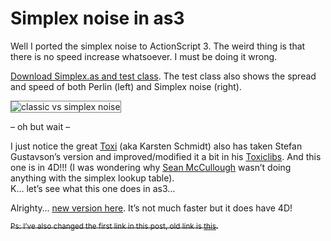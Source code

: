 <!--
  date: 2010-05-13
  modified: 2016-12-14
  slug: simplex-noise-in-as3
  type: post
  categories: code, ActionScript
  tags: simplex noise, Stefan Gustavson, test
  description: A port from Java Simplex noise to ActionScript 3.
-->

# Simplex noise in as3

<p>Well I ported the simplex noise to ActionScript 3. The weird thing is that there is no speed increase whatsoever. I must be doing it wrong.</p>
<p><!--more--></p>
<p><a href="https://res.cloudinary.com/dn1rmdjs5/image/upload/v1566568756/rv/simplexAs4D.rar">Download Simplex.as and test class</a>. The test class also shows the spread and speed of both Perlin (left) and Simplex noise (right).</p>
<p><img src="https://res.cloudinary.com/dn1rmdjs5/image/upload/v1566568756/rv/classicVsSimplex.jpg" alt="classic vs simplex noise" style="border:1px solid grey;"/></p>
<p>&#8211; oh but wait &#8211;</p>
<p>I just notice the great <a href="http://toxi.co.uk/">Toxi</a> (aka Karsten Schmidt) also has taken Stefan Gustavson&#8217;s version and improved/modified it a bit in his <a href="http://code.google.com/p/toxiclibs/source/browse/trunk/toxiclibs/src.core/toxi/math/noise/SimplexNoise.java">Toxiclibs</a>. And this one is in 4D!!! (I was wondering why <a href="http://gist.github.com/304522">Sean McCullough</a> wasn&#8217;t doing anything with the simplex lookup table).<br />K&#8230; let&#8217;s see what this one does in as3&#8230;</p>
<p>Alrighty&#8230; <a href="https://res.cloudinary.com/dn1rmdjs5/image/upload/v1566568756/rv/simplexAs4D.rar">new version here</a>. It&#8217;s not much faster but it does have 4D!</p>
<p><del><small>Ps: I&#8217;ve also changed the first link in this post, old link is <a href="https://res.cloudinary.com/dn1rmdjs5/image/upload/v1566568756/rv/simplexAs4D.rar">this</a>.</small></del></p>
